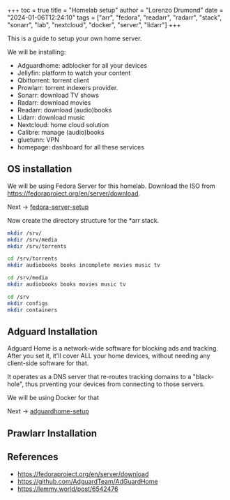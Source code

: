 +++
toc = true
title = "Homelab setup"
author = "Lorenzo Drumond"
date = "2024-01-06T12:24:10"
tags = ["arr",  "fedora",  "readarr",  "radarr",  "stack",  "sonarr",  "lab",  "nextcloud",  "docker",  "server",  "lidarr"]
+++


This is a guide to setup your own home server.

We will be installing:
- Adguardhome: adblocker for all your devices
- Jellyfin: platform to watch your content
- Qbittorrent: torrent client
- Prowlarr: torrent indexers provider.
- Sonarr: download TV shows
- Radarr: download movies
- Readarr: download (audio)books
- Lidarr: download music
- Nextcloud: home cloud solution
- Calibre: manage (audio)books
- gluetunn: VPN
- homepage: dashboard for all these services

## OS installation
We will be using Fedora Server for this homelab. Download the ISO from https://fedoraproject.org/en/server/download.

Next -> [fedora-server-setup](/wiki/fedora-server-setup/)

Now create the directory structure for the \*arr stack.
```bash
mkdir /srv/
mkdir /srv/media
mkdir /srv/torrents

cd /srv/torrents
mkdir audiobooks books incomplete movies music tv

cd /srv/media
mkdir audiobooks books movies music tv

cd /srv
mkdir configs
mkdir containers
```

## Adguard Installation
Adguard Home is a network-wide software for blocking ads and tracking. After you set it, it'll cover
ALL your home devices, without needing any client-side software for that.

It operates as a DNS server that re-routes tracking domains to a "black-hole", thus prventing
your devices from connecting to those servers.

We will be using Docker for that

Next -> [adguardhome-setup](/wiki/adguardhome-setup/)

## Prawlarr Installation

## References
- https://fedoraproject.org/en/server/download
- https://github.com/AdguardTeam/AdGuardHome
- https://lemmy.world/post/6542476
